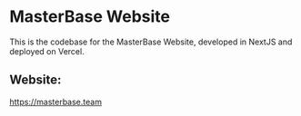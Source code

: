 # MasterBase Website

This is the codebase for the MasterBase Website, developed in NextJS and deployed on Vercel.

## Website:
https://masterbase.team
